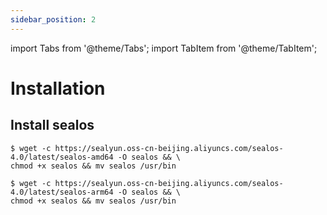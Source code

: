 ```yaml
---
sidebar_position: 2
---
```


import Tabs from '@theme/Tabs';
import TabItem from '@theme/TabItem';

# Installation

## Install sealos

<Tabs groupId="arch">
  <TabItem value="amd64" label="amd64" default>

```shell
$ wget -c https://sealyun.oss-cn-beijing.aliyuncs.com/sealos-4.0/latest/sealos-amd64 -O sealos && \
chmod +x sealos && mv sealos /usr/bin
```

  </TabItem>
  <TabItem value="arm64" label="arm64">

```shell
$ wget -c https://sealyun.oss-cn-beijing.aliyuncs.com/sealos-4.0/latest/sealos-arm64 -O sealos && \
chmod +x sealos && mv sealos /usr/bin
```

  </TabItem>
</Tabs>
